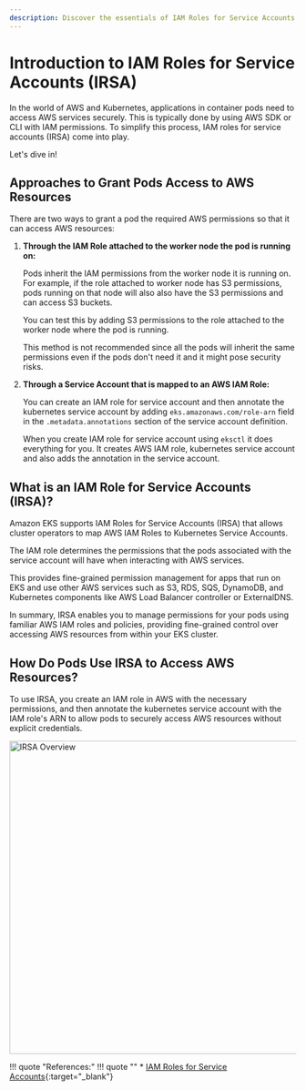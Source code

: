 ```yaml
---
description: Discover the essentials of IAM Roles for Service Accounts (IRSA) in our easy-to-follow guide. Learn how to enhance security and access control in your AWS environment with simple explanations and practical insights.
---
```


# Introduction to IAM Roles for Service Accounts (IRSA)

In the world of AWS and Kubernetes, applications in container pods need to access AWS services securely. This is typically done by using AWS SDK or CLI with IAM permissions. To simplify this process, IAM roles for service accounts (IRSA) come into play.

Let's dive in!


## Approaches to Grant Pods Access to AWS Resources

There are two ways to grant a pod the required AWS permissions so that it can access AWS resources:

1. **Through the IAM Role attached to the worker node the pod is running on:**

    Pods inherit the IAM permissions from the worker node it is running on. For example, if the role attached to worker node has S3 permissions, pods running on that node will also also have the S3 permissions and can access S3 buckets.

    You can test this by adding S3 permissions to the role attached to the worker node where the pod is running.

    This method is not recommended since all the pods will inherit the same permissions even if the pods don't need it and it might pose security risks.

2. **Through a Service Account that is mapped to an AWS IAM Role:**

    You can create an IAM role for service account and then annotate the kubernetes service account by adding `eks.amazonaws.com/role-arn` field in the `.metadata.annotations` section of the service account definition.

    When you create IAM role for service account using `eksctl` it does everything for you. It creates AWS IAM role, kubernetes service account and also adds the annotation in the service account.


## What is an IAM Role for Service Accounts (IRSA)?

Amazon EKS supports IAM Roles for Service Accounts (IRSA) that allows cluster operators to map AWS IAM Roles to Kubernetes Service Accounts.

The IAM role determines the permissions that the pods associated with the service account will have when interacting with AWS services.

This provides fine-grained permission management for apps that run on EKS and use other AWS services such as S3, RDS, SQS, DynamoDB, and Kubernetes components like AWS Load Balancer controller or ExternalDNS.

In summary, IRSA enables you to manage permissions for your pods using familiar AWS IAM roles and policies, providing fine-grained control over accessing AWS resources from within your EKS cluster.


## How Do Pods Use IRSA to Access AWS Resources?

To use IRSA, you create an IAM role in AWS with the necessary permissions, and then annotate the kubernetes service account with the IAM role's ARN to allow pods to securely access AWS resources without explicit credentials.

<p align="left">
    <img src="../../../../assets/eks-course-images/irsa/irsa-overview.png" alt="IRSA Overview" width="550" />
</p>



!!! quote "References:"
    !!! quote ""
        * [IAM Roles for Service Accounts]{:target="_blank"}


<!-- Hyperlinks -->
[IAM Roles for Service Accounts]: https://docs.aws.amazon.com/eks/latest/userguide/iam-roles-for-service-accounts.html